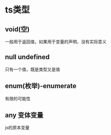 # ts类型

## void(空)

一般用于返回值，如果用于变量的声明，没有实际意义

## null undefined

只有一个值，既是类型又是值

## enum(枚举)-enumerate

有限的可能性

## any 变体变量

js的原本变量